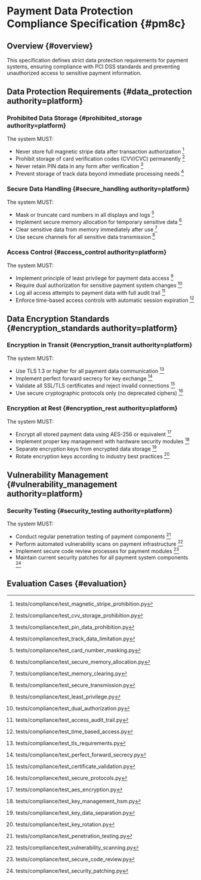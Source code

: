 # Payment Data Protection Compliance Specification {#pm8c}

## Overview {#overview}
This specification defines strict data protection requirements for payment systems, ensuring compliance with PCI DSS standards and preventing unauthorized access to sensitive payment information.

## Data Protection Requirements {#data_protection authority=platform}

### Prohibited Data Storage {#prohibited_storage authority=platform}
The system MUST:
- Never store full magnetic stripe data after transaction authorization [^pm8c1]
- Prohibit storage of card verification codes (CVV/CVC) permanently [^pm8c2]
- Never retain PIN data in any form after verification [^pm8c3]
- Prevent storage of track data beyond immediate processing needs [^pm8c4]

### Secure Data Handling {#secure_handling authority=platform}
The system MUST:
- Mask or truncate card numbers in all displays and logs [^pm8c5]
- Implement secure memory allocation for temporary sensitive data [^pm8c6]
- Clear sensitive data from memory immediately after use [^pm8c7]
- Use secure channels for all sensitive data transmission [^pm8c8]

### Access Control {#access_control authority=platform}
The system MUST:
- Implement principle of least privilege for payment data access [^pm8c9]
- Require dual authorization for sensitive payment system changes [^pm8c10]
- Log all access attempts to payment data with full audit trail [^pm8c11]
- Enforce time-based access controls with automatic session expiration [^pm8c12]

## Data Encryption Standards {#encryption_standards authority=platform}

### Encryption in Transit {#encryption_transit authority=platform}
The system MUST:
- Use TLS 1.3 or higher for all payment data communication [^pm8c13]
- Implement perfect forward secrecy for key exchange [^pm8c14]
- Validate all SSL/TLS certificates and reject invalid connections [^pm8c15]
- Use secure cryptographic protocols only (no deprecated ciphers) [^pm8c16]

### Encryption at Rest {#encryption_rest authority=platform}
The system MUST:
- Encrypt all stored payment data using AES-256 or equivalent [^pm8c17]
- Implement proper key management with hardware security modules [^pm8c18]
- Separate encryption keys from encrypted data storage [^pm8c19]
- Rotate encryption keys according to industry best practices [^pm8c20]

## Vulnerability Management {#vulnerability_management authority=platform}

### Security Testing {#security_testing authority=platform}
The system MUST:
- Conduct regular penetration testing of payment components [^pm8c21]
- Perform automated vulnerability scans on payment infrastructure [^pm8c22]
- Implement secure code review processes for payment modules [^pm8c23]
- Maintain current security patches for all payment system components [^pm8c24]

## Evaluation Cases {#evaluation}

[^pm8c1]: tests/compliance/test_magnetic_stripe_prohibition.py
[^pm8c2]: tests/compliance/test_cvv_storage_prohibition.py
[^pm8c3]: tests/compliance/test_pin_data_prohibition.py
[^pm8c4]: tests/compliance/test_track_data_limitation.py
[^pm8c5]: tests/compliance/test_card_number_masking.py
[^pm8c6]: tests/compliance/test_secure_memory_allocation.py
[^pm8c7]: tests/compliance/test_memory_clearing.py
[^pm8c8]: tests/compliance/test_secure_transmission.py
[^pm8c9]: tests/compliance/test_least_privilege.py
[^pm8c10]: tests/compliance/test_dual_authorization.py
[^pm8c11]: tests/compliance/test_access_audit_trail.py
[^pm8c12]: tests/compliance/test_time_based_access.py
[^pm8c13]: tests/compliance/test_tls_requirements.py
[^pm8c14]: tests/compliance/test_perfect_forward_secrecy.py
[^pm8c15]: tests/compliance/test_certificate_validation.py
[^pm8c16]: tests/compliance/test_secure_protocols.py
[^pm8c17]: tests/compliance/test_aes_encryption.py
[^pm8c18]: tests/compliance/test_key_management_hsm.py
[^pm8c19]: tests/compliance/test_key_data_separation.py
[^pm8c20]: tests/compliance/test_key_rotation.py
[^pm8c21]: tests/compliance/test_penetration_testing.py
[^pm8c22]: tests/compliance/test_vulnerability_scanning.py
[^pm8c23]: tests/compliance/test_secure_code_review.py
[^pm8c24]: tests/compliance/test_security_patching.py